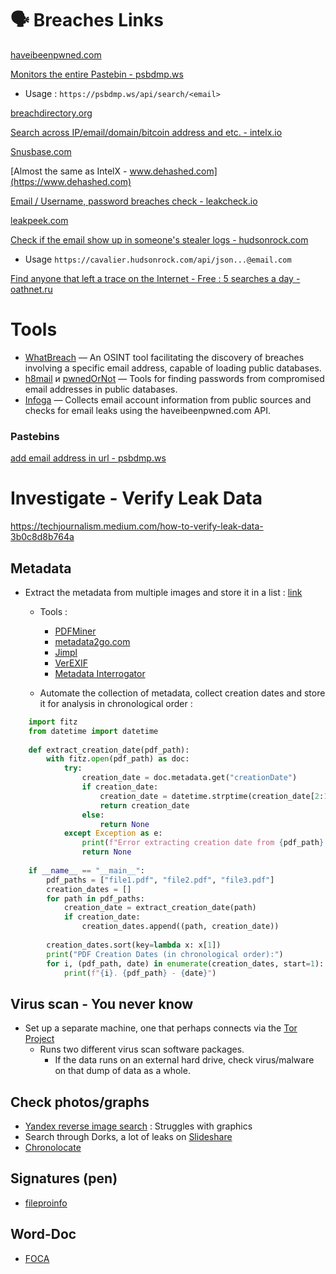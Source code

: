 # 🗣 Breaches Links

[haveibeenpwned.com](https://haveibeenpwned.com)

[Monitors the entire Pastebin - psbdmp.ws](https://psbdmp.ws/api/search/test@test.com)
* Usage : `https://psbdmp.ws/api/search/<email>`

[breachdirectory.org](https://breachdirectory.org/)

[Search across IP/email/domain/bitcoin address and etc. - intelx.io](https://intelx.io/)

[Snusbase.com](https://snusbase.com/)

[Almost the same as IntelX - www.dehashed.com](https://www.dehashed.com)

[Email / Username, password breaches check - leakcheck.io](https://leakcheck.io/)

[leakpeek.com](https://leakpeek.com)

[Check if the email show up in someone's stealer logs - hudsonrock.com](https://hudsonrock.com)
- Usage `https://cavalier.hudsonrock.com/api/json...@email.com`

[Find anyone that left a trace on the Internet - Free : 5 searches a day - oathnet.ru](https://oathnet.ru)

# Tools

* [WhatBreach](https://github.com/Ekultek/WhatBreach) — An OSINT tool facilitating the discovery of breaches involving a specific email address, capable of loading public databases.
* [h8mail](https://github.com/khast3x/h8mail) и [pwnedOrNot](https://github.com/thewhiteh4t/pwnedOrNot) — Tools for finding passwords from compromised email addresses in public databases.
* [Infoga](https://github.com/m4ll0k/Infoga) — Collects email account information from public sources and checks for email leaks using the haveibeenpwned.com API.

### Pastebins

[add email address in url - psbdmp.ws](https://psbdmp.ws/api/search/email/)

# Investigate - Verify Leak Data

https://techjournalism.medium.com/how-to-verify-leak-data-3b0c8d8b764a

## Metadata

- Extract the metadata from multiple images and store it in a list : [link](https://stackoverflow.com/questions/49102325/extract-metadata-from-multiple-images-and-store-it-in-a-list)
  - Tools :
    - [PDFMiner](https://pypi.org/project/pdfminer/)
    - [metadata2go.com](https://www.metadata2go.com/)
    - [Jimpl](https://jimpl.com/)
    - [VerEXIF](http://www.verexif.com/en/)
    - [Metadata Interrogator](https://www.metadataanalysis.com/)

  - Automate the collection of metadata, collect creation dates and store it for analysis in chronological order :

```python
    import fitz
    from datetime import datetime
    
    def extract_creation_date(pdf_path):
        with fitz.open(pdf_path) as doc:
            try:
                creation_date = doc.metadata.get("creationDate")
                if creation_date:
                    creation_date = datetime.strptime(creation_date[2:16], "%Y%m%d%H%M%S")
                    return creation_date
                else:
                    return None
            except Exception as e:
                print(f"Error extracting creation date from {pdf_path}: {e}")
                return None
    
    if __name__ == "__main__":
        pdf_paths = ["file1.pdf", "file2.pdf", "file3.pdf"]
        creation_dates = []
        for path in pdf_paths:
            creation_date = extract_creation_date(path)
            if creation_date:
                creation_dates.append((path, creation_date))
        
        creation_dates.sort(key=lambda x: x[1])
        print("PDF Creation Dates (in chronological order):")
        for i, (pdf_path, date) in enumerate(creation_dates, start=1):
            print(f"{i}. {pdf_path} - {date}")
```

## Virus scan - You never know

- Set up a separate machine, one that perhaps connects via the [Tor Project](https://www.torproject.org/download/) 
  - Runs two different virus scan software packages. 
    - If the data runs on an external hard drive, check virus/malware on that dump of data as a whole.

## Check photos/graphs

- [Yandex reverse image search](https://www.skopenow.com/resource-center/image-based-osint-investigations-tips-techniques) : Struggles with graphics
- Search through Dorks, a lot of leaks on [Slideshare](https://de.slideshare.net/vladdroz/russiathe-way-from-electronic-to-open-government)
- [Chronolocate](https://www.bellingcat.com/tag/chronolocation/)

## Signatures (pen)

- [fileproinfo](https://fileproinfo.com/tools/comparison/signature)

## Word-Doc

- [FOCA](https://github.com/ElevenPaths/FOCA)
